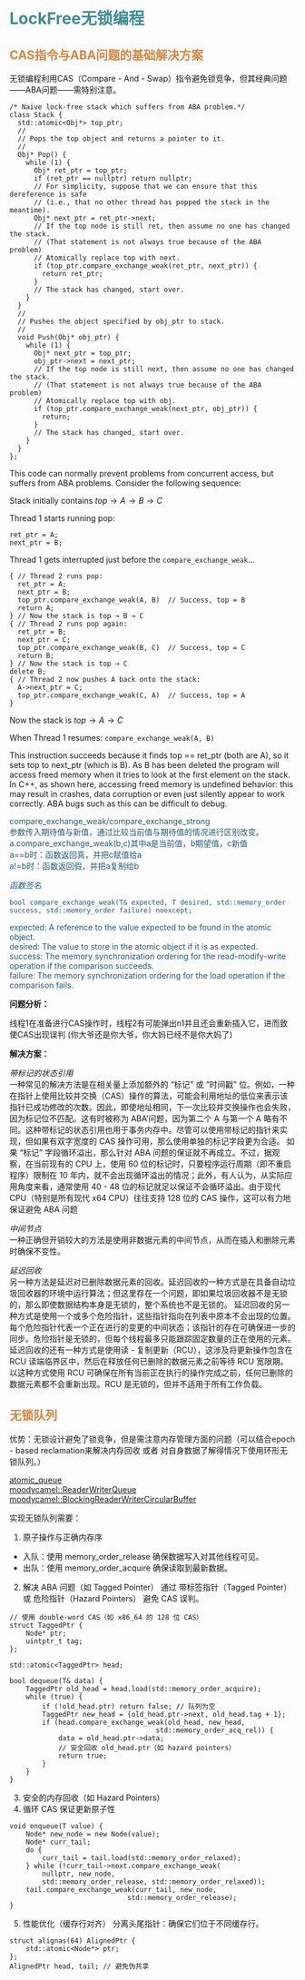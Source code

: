 
# <font  color='3d8c95'>LockFree无锁编程</font>
## <font  color='dc843f'>CAS指令与ABA问题的基础解决方案</font>

无锁编程利用CAS（Compare - And - Swap）指令避免锁竞争，但其经典问题——ABA问题——需特别注意。
```
/* Naive lock-free stack which suffers from ABA problem.*/
class Stack {
  std::atomic<Obj*> top_ptr;
  //
  // Pops the top object and returns a pointer to it.
  //
  Obj* Pop() {
    while (1) {
      Obj* ret_ptr = top_ptr;
      if (ret_ptr == nullptr) return nullptr;
      // For simplicity, suppose that we can ensure that this dereference is safe
      // (i.e., that no other thread has popped the stack in the meantime).
      Obj* next_ptr = ret_ptr->next;
      // If the top node is still ret, then assume no one has changed the stack.
      // (That statement is not always true because of the ABA problem)
      // Atomically replace top with next.
      if (top_ptr.compare_exchange_weak(ret_ptr, next_ptr)) {
        return ret_ptr;
      }
      // The stack has changed, start over.
    }
  }
  //
  // Pushes the object specified by obj_ptr to stack.
  //
  void Push(Obj* obj_ptr) {
    while (1) {
      Obj* next_ptr = top_ptr;
      obj_ptr->next = next_ptr;
      // If the top node is still next, then assume no one has changed the stack.
      // (That statement is not always true because of the ABA problem)
      // Atomically replace top with obj.
      if (top_ptr.compare_exchange_weak(next_ptr, obj_ptr)) {
        return;
      }
      // The stack has changed, start over.
    }
  }
};
```
This code can normally prevent problems from concurrent access, but suffers from ABA problems. Consider the following sequence:

Stack initially contains $top → A → B → C$

Thread 1 starts running pop:
```
ret_ptr = A;
next_ptr = B;
```
Thread 1 gets interrupted just before the `compare_exchange_weak`...
```
{ // Thread 2 runs pop:
  ret_ptr = A;
  next_ptr = B;
  top_ptr.compare_exchange_weak(A, B)  // Success, top = B
  return A;
} // Now the stack is top → B → C
{ // Thread 2 runs pop again:
  ret_ptr = B;
  next_ptr = C;
  top_ptr.compare_exchange_weak(B, C)  // Success, top = C
  return B;
} // Now the stack is top → C
delete B;
{ // Thread 2 now pushes A back onto the stack:
  A->next_ptr = C;
  top_ptr.compare_exchange_weak(C, A)  // Success, top = A
}
```
Now the stack is $top → A → C$

When Thread 1 resumes:
`compare_exchange_weak(A, B)`

This instruction succeeds because it finds top == ret_ptr (both are A), so it sets top to next_ptr (which is B). As B has been deleted the program will access freed memory when it tries to look at the first element on the stack. In C++, as shown here, accessing freed memory is undefined behavior: this may result in crashes, data corruption or even just silently appear to work correctly. ABA bugs such as this can be difficult to debug.

<font  color='235977'> compare_exchange_weak/compare_exchange_strong  
参数传入期待值与新值，通过比较当前值与期待值的情况进行区别改变。  
a.compare_exchange_weak(b,c)其中a是当前值，b期望值，c新值  
a==b时：函数返回真，并把c赋值给a  
a!=b时：函数返回假，并把a复制给b  

*函数签名*  
```
bool compare_exchange_weak(T& expected, T desired, std::memory_order success, std::memory_order failure) noexcept;  
```
expected: A reference to the value expected to be found in the atomic object.  
desired: The value to store in the atomic object if it is as expected.  
success: The memory synchronization ordering for the read-modify-write operation if the comparison succeeds.  
failure: The memory synchronization ordering for the load operation if the comparison fails.

</font>

**问题分析：**

线程1在准备进行CAS操作时，线程2有可能弹出n1并且还会重新插入它，进而致使CAS出现误判
(你大爷还是你大爷，你大妈已经不是你大妈了)

**解决方案：**

*带标记的状态引用*  
一种常见的解决方法是在相关量上添加额外的 “标记” 或 “时间戳” 位。例如，一种在指针上使用比较并交换（CAS）操作的算法，可能会利用地址的低位来表示该指针已成功修改的次数。因此，即使地址相同，下一次比较并交换操作也会失败，因为标记位不匹配。这有时被称为 ABA’问题，因为第二个 A 与第一个 A 略有不同。这种带标记的状态引用也用于事务内存中。尽管可以使用带标记的指针来实现，但如果有双字宽度的 CAS 操作可用，那么使用单独的标记字段更为合适。
如果 “标记” 字段循环溢出，那么针对 ABA 问题的保证就不再成立。不过，据观察，在当前现有的 CPU 上，使用 60 位的标记时，只要程序运行周期（即不重启程序）限制在 10 年内，就不会出现循环溢出的情况；此外，有人认为，从实际应用角度来看，通常使用 40 - 48 位的标记就足以保证不会循环溢出。由于现代 CPU（特别是所有现代 x64 CPU）往往支持 128 位的 CAS 操作，这可以有力地保证避免 ABA 问题

*中间节点*  
一种正确但开销较大的方法是使用非数据元素的中间节点，从而在插入和删除元素时确保不变性。

*延迟回收*  
另一种方法是延迟对已删除数据元素的回收。延迟回收的一种方式是在具备自动垃圾回收器的环境中运行算法；但这里存在一个问题，即如果垃圾回收器不是无锁的，那么即使数据结构本身是无锁的，整个系统也不是无锁的。
延迟回收的另一种方式是使用一个或多个危险指针，这些指针指向在列表中原本不会出现的位置。每个危险指针代表一个正在进行的变更的中间状态；该指针的存在可确保进一步的同步。危险指针是无锁的，但每个线程最多只能跟踪固定数量的正在使用的元素。
延迟回收的还有一种方式是使用读 - 复制更新（RCU），这涉及将更新操作包含在 RCU 读端临界区中，然后在释放任何已删除的数据元素之前等待 RCU 宽限期。以这种方式使用 RCU 可确保在所有当前正在执行的操作完成之前，任何已删除的数据元素都不会重新出现。RCU 是无锁的，但并不适用于所有工作负载。

## <font  color='dc843f'>无锁队列</font>
优势：无锁设计避免了锁竞争，但是需注意内存管理方面的问题（可以结合epoch - based reclamation来解决内存回收 或者 对自身数据了解得情况下使用环形无锁队列。）

[atomic_queue](https://github.com/max0x7ba/atomic_queue/blob/master/include/atomic_queue/atomic_queue.h)  
[moodycamel::ReaderWriterQueue](https://github.com/cameron314/readerwriterqueue/blob/master/readerwriterqueue.h)  
[moodycamel::BlockingReaderWriterCircularBuffer](https://github.com/cameron314/readerwriterqueue/blob/master/readerwritercircularbuffer.h)  

实现无锁队列需要：
1. 原子操作与正确内存序
- 入队：使用 memory_order_release 确保数据写入对其他线程可见。
- 出队：使用 memory_order_acquire 确保读取到最新数据。
2. 解决 ABA 问题（如 Tagged Pointer）
通过 带标签指针（Tagged Pointer） 或 危险指针（Hazard Pointers） 避免 CAS 误判。
```
// 使用 double-word CAS（如 x86_64 的 128 位 CAS）
struct TaggedPtr {
    Node* ptr;
    uintptr_t tag;
};

std::atomic<TaggedPtr> head;

bool dequeue(T& data) {
    TaggedPtr old_head = head.load(std::memory_order_acquire);
    while (true) {
        if (!old_head.ptr) return false; // 队列为空
        TaggedPtr new_head = {old_head.ptr->next, old_head.tag + 1};
        if (head.compare_exchange_weak(old_head, new_head, 
                                    std::memory_order_acq_rel)) {
            data = old_head.ptr->data;
            // 安全回收 old_head.ptr（如 hazard pointers）
            return true;
        }
    }
}
```
3. 安全的内存回收（如 Hazard Pointers）
4. 循环 CAS 保证更新原子性
```
void enqueue(T value) {
    Node* new_node = new Node(value);
    Node* curr_tail;
    do {
        curr_tail = tail.load(std::memory_order_relaxed);
    } while (!curr_tail->next.compare_exchange_weak(
        nullptr, new_node, 
        std::memory_order_release, std::memory_order_relaxed));
    tail.compare_exchange_weak(curr_tail, new_node, 
                             std::memory_order_release);
}
```
5. 性能优化（缓存行对齐）
分离头尾指针：确保它们位于不同缓存行。
```
struct alignas(64) AlignedPtr {
    std::atomic<Node*> ptr;
};
AlignedPtr head, tail; // 避免伪共享
```